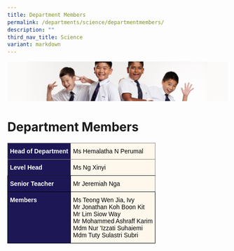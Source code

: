 ```yaml
---
title: Department Members
permalink: /departments/science/departmentmembers/
description: ""
third_nav_title: Science
variant: markdown
---
```

![](/images/Sub-banner2.jpg)

Department Members
==================

<style type="text/css">
.tg  {border-collapse:collapse;border-spacing:0;}
.tg td{border-color:black;border-style:solid;border-width:1px;font-family:Arial, sans-serif;font-size:14px;
  overflow:hidden;padding:10px 5px;word-break:normal;}
.tg th{border-color:black;border-style:solid;border-width:1px;font-family:Arial, sans-serif;font-size:14px;
  font-weight:normal;overflow:hidden;padding:10px 5px;word-break:normal;}
.tg .tg-hkt7{background-color:#1D1756;color:#FFF;font-weight:bold;text-align:left;vertical-align:middle}
.tg .tg-k5k0{background-color:#1D1756;border-color:inherit;color:#FFF;font-weight:bold;text-align:left;vertical-align:middle}
.tg .tg-tn17{background-color:#FEF8EC;text-align:left;vertical-align:middle}
.tg .tg-t09o{background-color:#FEF8EC;border-color:inherit;color:#000000;text-align:left;vertical-align:top}
.tg .tg-fexn{background-color:#FEF8EC;text-align:left;vertical-align:top}
.tg .tg-4mqj{background-color:#1D1756;color:#FFF;font-weight:bold;text-align:left;vertical-align:top}
</style>
<table class="tg">
<thead>
  <tr>
    <th class="tg-k5k0"><span style="color:#FFF;background-color:#1D1756">Head of Department</span></th>
    <th class="tg-t09o"><span style="color:#000;background-color:transparent">Ms Hemalatha N Perumal</span></th>
  </tr>
</thead>
<tbody>
  <tr>
    <td class="tg-k5k0"><span style="color:#FFF;background-color:#1D1756">Level Head</span></td>
    <td class="tg-t09o"><span style="color:#000;background-color:transparent">Ms Ng Xinyi</span></td>
  </tr>
  <tr>
    <td class="tg-hkt7"><span style="color:#FFF;background-color:#1D1756">Senior Teacher</span></td>
    <td class="tg-t09o"><span style="color:#000;background-color:transparent">Mr Jeremiah Nga</span><br></td>
  </tr>
  <tr>
    <td class="tg-4mqj"><span style="color:#FFF;background-color:#1D1756">Members </span></td>
    <td class="tg-tn17"><span style="color:#000;background-color:transparent">Ms Teong Wen Jia, Ivy</span><br><span style="color:#000;background-color:transparent">Mr Jonathan Koh Boon Kit</span><br><span style="color:#000;background-color:transparent">Mr Lim Siow Way</span><br><span style="color:#000;background-color:transparent">Mr Mohammed Ashraff Karim</span><br><span style="color:#000;background-color:transparent">Mdm Nur 'Izzati Suhaiemi </span><br><span style="color:#000;background-color:transparent">Mdm Tuty Sulastri Subri </span></td>
  </tr>
</tbody>
</table>
